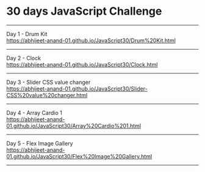 <h1> 30 days JavaScript Challenge </h1> <hr>

Day 1 - Drum Kit <br>
https://abhijeet-anand-01.github.io/JavaScript30/Drum%20Kit.html
<hr>

Day 2 - Clock <br>
https://abhijeet-anand-01.github.io/JavaScript30/Clock.html
<hr>

Day 3 - Slider CSS value changer <br>
https://abhijeet-anand-01.github.io/JavaScript30/Slider-CSS%20value%20changer.html
<hr>

Day 4 - Array Cardio 1 <br>
https://abhijeet-anand-01.github.io/JavaScript30/Array%20Cardio%201.html
<hr>

Day 5 - Flex Image Gallery <br>
https://abhijeet-anand-01.github.io/JavaScript30/Flex%20Image%20Gallery.html
<hr>
